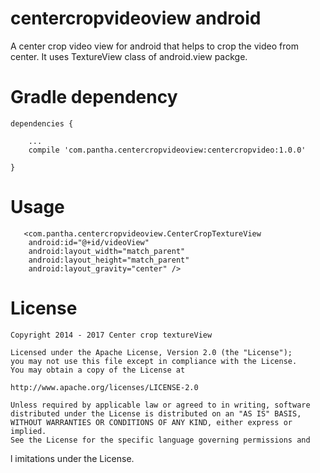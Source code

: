 # centercropvideoview android
A center crop video view for android that helps to crop the video from center.
It uses TextureView class of android.view packge.

# Gradle dependency
	dependencies { 
	
		...
		compile 'com.pantha.centercropvideoview:centercropvideo:1.0.0'
		
	}

# Usage

	   <com.pantha.centercropvideoview.CenterCropTextureView
        android:id="@+id/videoView"
        android:layout_width="match_parent"
        android:layout_height="match_parent"
        android:layout_gravity="center" />
				
# License
	
	Copyright 2014 - 2017 Center crop textureView

	Licensed under the Apache License, Version 2.0 (the "License");
	you may not use this file except in compliance with the License.
	You may obtain a copy of the License at

    http://www.apache.org/licenses/LICENSE-2.0

	Unless required by applicable law or agreed to in writing, software
	distributed under the License is distributed on an "AS IS" BASIS,
	WITHOUT WARRANTIES OR CONDITIONS OF ANY KIND, either express or implied.
	See the License for the specific language governing permissions and
l	imitations under the License.
